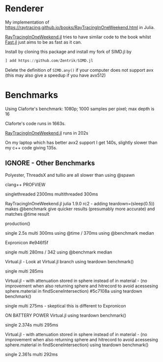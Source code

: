 # Renderer

My implementation of https://raytracing.github.io/books/RayTracingInOneWeekend.html in Julia.

[RayTracingInOneWeekend.jl](src/RayTracingInOneWeekend.jl) tries to have similar code to the book whilst [Fast.jl](src/Fast.jl) just aims to be as fast as it can.

Install by cloning this package and install my fork of SIMD.jl by
```julia
] add https://github.com/Zentrik/SIMD.jl
```

Delete the definition of `SIMD.any()` if your computer does not support avx (this may also give a speedup if you have avx512)

# Benchmarks

Using Claforte's benchmark: 1080p; 1000 samples per pixel; max depth is 16

Claforte's code runs in 1663s.

[RayTracingInOneWeekend.jl](src/RayTracingInOneWeekend.jl) runs in 202s

On my laptop which has better avx2 support I get 140s, slightly slower than my c++ code giving 135s.


## IGNORE - Other Benchmarks

Polyester, ThreadsX and tullio are all slower than using @spawn

clang++ PROFVIEW

singlethreaded 2300ms 
multithreaded 300ms

RayTracingInOneWeekend.jl
julia 1.9.0 rc2 - adding teardown=(sleep(0.5)) makes @benchmark give quicker results (presumably more accurate) and matches @time result

production()

single 2.5s 
multi 300ms using @time / 370ms using @benchmark median

Expronicon #e946f5f

single 
multi 280ms / 342 using @benchmark median

Virtual.jl - Look at Virtual.jl branch using teardown benchmark()

single 
multi 285ms

Virtual.jl - with attenuation stored in sphere instead of in material - (no improvement when also returning sphere and hitrecord to avoid acessesing sphere.material in findSceneIntersection) #5c7108a using teardown benchmark()

single 
multi 275ms - skeptical this is different to Expronicon

ON BATTERY POWER Virtual.jl using teardown benchmark()

single 2.374s
multi 295ms

Virtual.jl - with attenuation stored in sphere instead of in material - (no improvement when also returning sphere and hitrecord to avoid acessesing sphere.material in findSceneIntersection) using teardown benchmark()

single 2.361s 
multi 292ms

